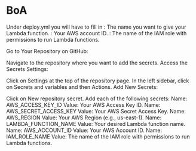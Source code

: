 # BoA
Under deploy.yml you will have to fill in 
<your-lambda-function-name>: The name you want to give your Lambda function.
<your-account-id>: Your AWS account ID.
<your-role-name>: The name of the IAM role with permissions to run Lambda functions.

Go to Your Repository on GitHub:

Navigate to the repository where you want to add the secrets.
Access the Secrets Settings:

Click on Settings at the top of the repository page.
In the left sidebar, click on Secrets and variables and then Actions.
Add New Secrets:

Click on New repository secret.
Add each of the following secrets:
Name: AWS_ACCESS_KEY_ID
Value: Your AWS Access Key ID.
Name: AWS_SECRET_ACCESS_KEY
Value: Your AWS Secret Access Key.
Name: AWS_REGION
Value: Your AWS Region (e.g., us-east-1).
Name: LAMBDA_FUNCTION_NAME
Value: Your desired Lambda function name.
Name: AWS_ACCOUNT_ID
Value: Your AWS Account ID.
Name: IAM_ROLE_NAME
Value: The name of the IAM role with permissions to run Lambda functions.